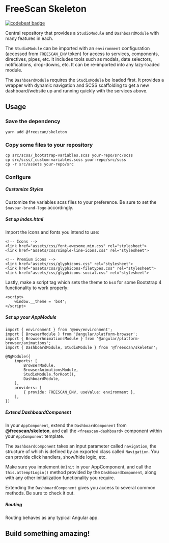 # FreeScan Skeleton

[![codebeat badge](https://codebeat.co/badges/d131f852-3d63-4359-93cd-131cfdf4e04b)](https://codebeat.co/a/michael/projects/github-com-freescandotcom-freescan-skeleton-master)

Central repository that provides a `StudioModule` and `DashboardModule` with many features in each.

The `StudioModule` can be imported with an `environment` configuration
(accessed from `FREESCAN_ENV` token) for access to services, components,
directives, pipes, etc. It includes tools such as modals, date selectors,
notifications, drop-downs, etc. It can be re-imported into any lazy-loaded module.

The `DashboardModule` requires the `StudioModule` be loaded first. It provides a wrapper
with dynamic navigation and SCSS scaffolding to get a new dashboard/website up and running
quickly with the services above.


## Usage

### Save the dependency
```
yarn add @freescan/skeleton
```

### Copy some files to your repository
```
cp src/scss/_bootstrap-variables.scss your-repo/src/scss
cp src/scss/_custom-variables.scss your-repo/src/scss
cp -r src/assets your-repo/src
```

### Configure

##### Customize Styles
Customize the variables scss files to your preference.
Be sure to set the `$navbar-brand-logo` accordingly.

##### Set up index.html
Import the icons and fonts you intend to use:
```
<!-- Icons -->
<link href="assets/css/font-awesome.min.css" rel="stylesheet">
<link href="assets/css/simple-line-icons.css" rel="stylesheet">

<!-- Premium icons -->
<link href="assets/css/glyphicons.css" rel="stylesheet">
<link href="assets/css/glyphicons-filetypes.css" rel="stylesheet">
<link href="assets/css/glyphicons-social.css" rel="stylesheet">
```

Lastly, make a script tag which sets the theme to `bs4` for some Bootstrap 4 functionality to work properly:
```
<script>
    window.__theme = 'bs4';
</script>
```

##### Set up your AppModule
```
import { environment } from '@env/environment';
import { BrowserModule } from '@angular/platform-browser';
import { BrowserAnimationsModule } from '@angular/platform-browser/animations';
import { DashboardModule, StudioModule } from '@freescan/skeleton';

@NgModule({
    imports: [
        BrowserModule,
        BrowserAnimationsModule,
        StudioModule.forRoot(),
        DashboardModule,
    ],
    providers: [
        { provide: FREESCAN_ENV, useValue: environment },
    ],
})
```


##### Extend DashboardComponent
In your `AppComponent`, extend the `DashboardComponent` from **@freescan/skeleton**,
and call the `<freescan-dashboard>` component within your `AppComponent` template.

The `DashboardComponent` takes an input parameter called `navigation`, the structure of which is
defined by an exported class called `Navigation`. You can provide click handlers, show/hide logic, etc.

Make sure you implement `OnInit` in your AppComponent, and call the `this.attemptLogin()` method
provided by the `DashboardComponent`, along with any other initialization functionality you require.

Extending the `DashboardComponent` gives you access to several common methods.
Be sure to check it out.



##### Routing
Routing behaves as any typical Angular app.



## Build something amazing!
